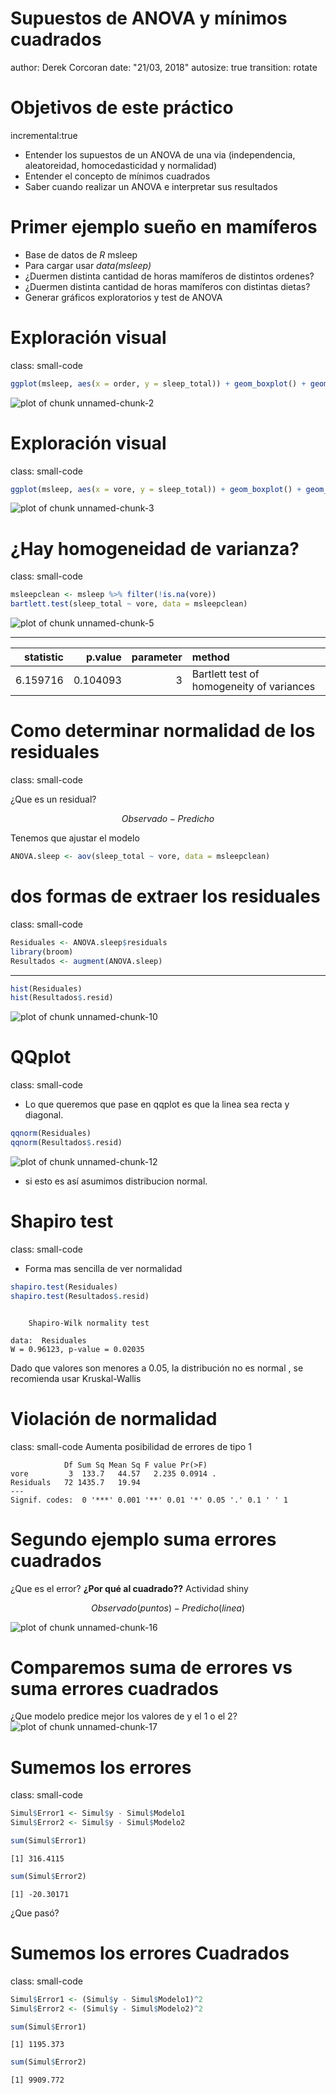 <style>
.reveal h1, .reveal h2, .reveal h3 {
  word-wrap: normal;
  -moz-hyphens: none;
}
</style>

<style>
.small-code pre code {
  font-size: 1em;
}
</style>

Supuestos de ANOVA y mínimos cuadrados
========================================================
author: Derek Corcoran
date: "21/03, 2018"
autosize: true
transition: rotate


Objetivos de este práctico
========================================================
incremental:true


- Entender los supuestos de un ANOVA de una via (independencia, aleatoreidad, homocedasticidad y normalidad)
- Entender el concepto de mínimos cuadrados
- Saber cuando realizar un ANOVA e interpretar sus resultados


Primer ejemplo sueño en mamíferos 
========================================================

- Base de datos de *R* msleep
- Para cargar usar *data(msleep)*
- ¿Duermen distinta cantidad de horas mamíferos de distintos ordenes?
- ¿Duermen distinta cantidad de horas mamíferos con distintas dietas?
- Generar gráficos exploratorios y test de ANOVA

Exploración visual
========================================================
class: small-code




```r
ggplot(msleep, aes(x = order, y = sleep_total)) + geom_boxplot() + geom_jitter() + theme(axis.text.x=element_text(angle=90, vjust=0.5))
```

![plot of chunk unnamed-chunk-2](Supuestos-figure/unnamed-chunk-2-1.png)

Exploración visual
========================================================
class: small-code



```r
ggplot(msleep, aes(x = vore, y = sleep_total)) + geom_boxplot() + geom_jitter() 
```

![plot of chunk unnamed-chunk-3](Supuestos-figure/unnamed-chunk-3-1.png)

¿Hay homogeneidad de varianza?
======================
class: small-code


```r
msleepclean <- msleep %>% filter(!is.na(vore))
bartlett.test(sleep_total ~ vore, data = msleepclean)
```

![plot of chunk unnamed-chunk-5](Supuestos-figure/unnamed-chunk-5-1.png)

***


| statistic|  p.value| parameter|method                                    |
|---------:|--------:|---------:|:-----------------------------------------|
|  6.159716| 0.104093|         3|Bartlett test of homogeneity of variances |

Como determinar normalidad de los residuales
======================
class: small-code

¿Que es un residual?

$$Observado - Predicho$$

Tenemos que ajustar el modelo



```r
ANOVA.sleep <- aov(sleep_total ~ vore, data = msleepclean)
```

dos formas de extraer los residuales
======================
class: small-code


```r
Residuales <- ANOVA.sleep$residuals
library(broom)
Resultados <- augment(ANOVA.sleep)
```

***


```r
hist(Residuales)
hist(Resultados$.resid)
```

![plot of chunk unnamed-chunk-10](Supuestos-figure/unnamed-chunk-10-1.png)

QQplot
======================
class: small-code

* Lo que queremos que pase en qqplot es que la linea sea recta y diagonal.


```r
qqnorm(Residuales)
qqnorm(Resultados$.resid)
```


![plot of chunk unnamed-chunk-12](Supuestos-figure/unnamed-chunk-12-1.png)

* si esto es así asumimos distribucion normal.


Shapiro test
======================
class: small-code

* Forma mas sencilla de ver normalidad


```r
shapiro.test(Residuales)
shapiro.test(Resultados$.resid)
```


```

	Shapiro-Wilk normality test

data:  Residuales
W = 0.96123, p-value = 0.02035
```

Dado que valores son menores a 0.05, la distribución no es normal , se recomienda usar Kruskal-Wallis

Violación de normalidad
======================
class: small-code
Aumenta posibilidad de errores de tipo 1


```
            Df Sum Sq Mean Sq F value Pr(>F)  
vore         3  133.7   44.57   2.235 0.0914 .
Residuals   72 1435.7   19.94                 
---
Signif. codes:  0 '***' 0.001 '**' 0.01 '*' 0.05 '.' 0.1 ' ' 1
```

Segundo ejemplo suma errores cuadrados
========================================================

¿Que es el error? **¿Por qué al cuadrado??** Actividad shiny

$$Observado(puntos) - Predicho(linea)$$

![plot of chunk unnamed-chunk-16](Supuestos-figure/unnamed-chunk-16-1.png)

Comparemos suma de errores vs suma errores cuadrados
========================================================

¿Que modelo predice mejor los valores de y el 1 o el 2?
![plot of chunk unnamed-chunk-17](Supuestos-figure/unnamed-chunk-17-1.png)

Sumemos los errores
========================================================
class: small-code

```r
Simul$Error1 <- Simul$y - Simul$Modelo1
Simul$Error2 <- Simul$y - Simul$Modelo2
```


```r
sum(Simul$Error1)
```

```
[1] 316.4115
```

```r
sum(Simul$Error2)
```

```
[1] -20.30171
```

¿Que pasó?

Sumemos los errores Cuadrados
========================================================
class: small-code

```r
Simul$Error1 <- (Simul$y - Simul$Modelo1)^2
Simul$Error2 <- (Simul$y - Simul$Modelo2)^2
```


```r
sum(Simul$Error1)
```

```
[1] 1195.373
```

```r
sum(Simul$Error2)
```

```
[1] 9909.772
```


